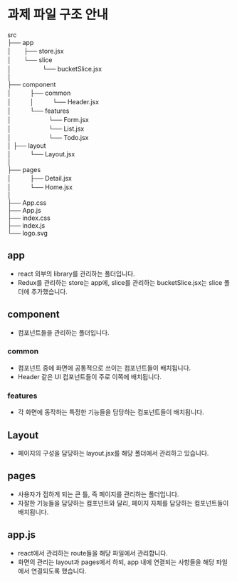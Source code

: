 # 과제 파일 구조 안내

src  
├── app  
│　　├── store.jsx  
│　　└── slice  
│　　　　　└── bucketSlice.jsx  
│  
├── component  
│　　　├── common  
│　　　│　　　└── Header.jsx  
│　　　└── features  
│　　　　　　└── Form.jsx  
│　　　　　　└── List.jsx  
│　　　　　　└──  Todo.jsx  
│
├── layout  
│　　　└── Layout.jsx  
│  
├── pages  
│　　　├── Detail.jsx  
│　　　└── Home.jsx  
│  
├── App.css  
├── App.js  
├── index.css  
├── index.js  
└── logo.svg

## app

- react 외부의 library를 관리하는 폴더입니다.
- Redux를 관리하는 store는 app에, slice를 관리하는 bucketSlice.jsx는 slice 폴더에 추가했습니다.

## component

- 컴포넌트들을 관리하는 폴더입니다.

### common

- 컴포넌트 중에 화면에 공통적으로 쓰이는 컴포넌트들이 배치됩니다.
- Header 같은 UI 컴포넌트들이 주로 이쪽에 배치됩니다.

### features

- 각 화면에 동작하는 특정한 기능들을 담당하는 컴포넌트들이 배치됩니다.

## Layout

- 페이지의 구성을 담당하는 layout.jsx를 해당 폴더에서 관리하고 있습니다.

## pages

- 사용자가 접하게 되는 큰 틀, 즉 페이지를 관리하는 폴더입니다.
- 자잘한 기능들을 담당하는 컴포넌트와 달리, 페이지 자체를 담당하는 컴포넌트들이 배치됩니다.

## app.js

- react에서 관리하는 route들을 해당 파일에서 관리합니다.
- 화면의 관리는 layout과 pages에서 하되, app 내에 연결되는 사항들을 해당 파일에서 연결되도록 했습니다.
